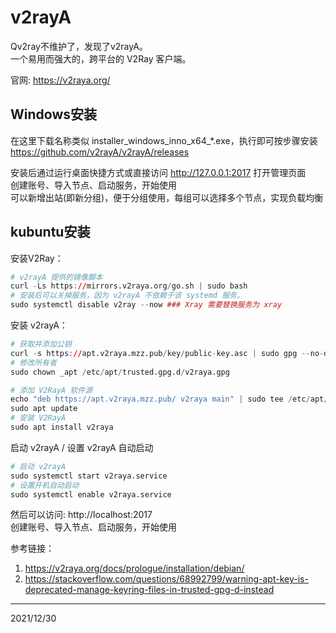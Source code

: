 # v2rayA

Qv2ray不维护了，发现了v2rayA。  
一个易用而强大的，跨平台的 V2Ray 客户端。  

官网: https://v2raya.org/  


## Windows安装
在这里下载名称类似 installer_windows_inno_x64_*.exe，执行即可按步骤安装  
https://github.com/v2rayA/v2rayA/releases  

安装后通过运行桌面快捷方式或直接访问 http://127.0.0.1:2017 打开管理页面  
创建账号、导入节点、启动服务，开始使用  
可以新增出站(即新分组)，便于分组使用，每组可以选择多个节点，实现负载均衡  


## kubuntu安装
安装V2Ray：  
```r
# v2rayA 提供的镜像脚本
curl -Ls https://mirrors.v2raya.org/go.sh | sudo bash
# 安装后可以关掉服务，因为 v2rayA 不依赖于该 systemd 服务。
sudo systemctl disable v2ray --now ### Xray 需要替换服务为 xray
```

安装 v2rayA：  
```r
# 获取并添加公钥
curl -s https://apt.v2raya.mzz.pub/key/public-key.asc | sudo gpg --no-default-keyring --keyring gnupg-ring:/etc/apt/trusted.gpg.d/v2raya.gpg --import
# 修改所有者
sudo chown _apt /etc/apt/trusted.gpg.d/v2raya.gpg

# 添加 V2RayA 软件源
echo "deb https://apt.v2raya.mzz.pub/ v2raya main" | sudo tee /etc/apt/sources.list.d/v2raya.list
sudo apt update
# 安装 V2RayA
sudo apt install v2raya
```

启动 v2rayA / 设置 v2rayA 自动启动  
```r
# 启动 v2rayA
sudo systemctl start v2raya.service
# 设置开机自动启动
sudo systemctl enable v2raya.service
```

然后可以访问: http://localhost:2017  
创建账号、导入节点、启动服务，开始使用  


参考链接：  
1. https://v2raya.org/docs/prologue/installation/debian/
2. https://stackoverflow.com/questions/68992799/warning-apt-key-is-deprecated-manage-keyring-files-in-trusted-gpg-d-instead


---
2021/12/30  

